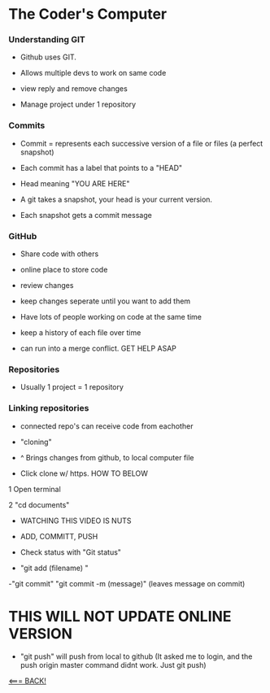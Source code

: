 # The Coder's Computer

### Understanding GIT

- Github uses GIT. 

- Allows multiple devs to work on same code

- view reply and remove changes

- Manage project under 1 repository 

### Commits

- Commit = represents each successive version of a file or files (a perfect snapshot)

- Each commit has a label that points to a "HEAD" 

- Head meaning "YOU ARE HERE"

- A git takes a snapshot, your head is your current version. 

- Each snapshot gets a commit message


### GitHub

- Share code with others

- online place to store code

- review changes

- keep changes seperate until you want to add them

- Have lots of people working on code at the same time

- keep a history of each file over time

- can run into a merge conflict. GET HELP ASAP

### Repositories 

- Usually 1 project = 1 repository 

### Linking repositories 

- connected repo's can receive code from eachother

- "cloning"

- ^ Brings changes from github, to local computer file

- Click clone w/ https. HOW TO BELOW

1 Open terminal

2 "cd documents"


- WATCHING THIS VIDEO IS NUTS

- ADD, COMMITT, PUSH

- Check status with "Git status"

- "git add (filename) "

-"git commit" "git commit -m (message)" (leaves message on commit)

# THIS WILL NOT UPDATE ONLINE VERSION

- "git push" will push from local to github (It asked me to login, and the push origin master command didnt work. Just git push)








[<=== BACK!](class102main.md
)
